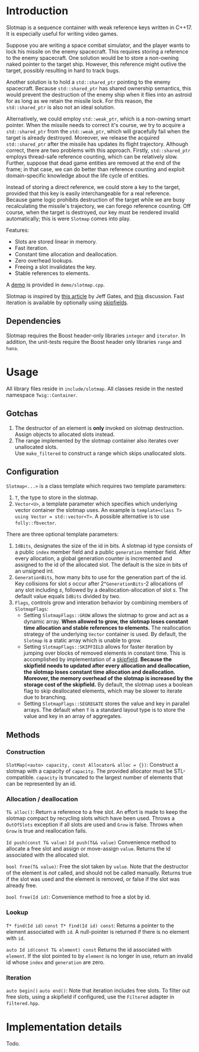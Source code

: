 # Introduction

Slotmap is a sequence container with weak reference keys written in C++17. It is especially useful for writing video games.

Suppose you are writing a space combat simulator, and the player wants to lock his missile on the enemy spacecraft. This requires storing a reference to the enemy spacecraft. One solution would be to store a non-owning naked pointer to the target ship. However, this reference might outlive the target, possibly resulting in hard to track bugs.

 Another  solution is to hold a `std::shared_ptr` pointing to the enemy spacecraft. Because `std::shared_ptr` has shared ownership semantics, this would prevent the destruction of the enemy ship when it flies into an astroid for as long as we retain the missile lock. For this reason, the `std::shared_ptr` is also not an ideal solution.

Alternatively, we could employ `std::weak_ptr`, which is a non-owning smart pointer. When the missile needs to correct it's course, we try to acquire a `std::shared_ptr` from the `std::weak_ptr`, which will gracefully fail when the target is already destroyed. Moreover, we release the acquired `std::shared_ptr` after the missile has updates its flight trajectory. Although correct, there are two problems with this approach. Firstly, `std::shared_ptr` employs thread-safe reference counting, which can be relatively slow. Further, suppose that dead game entities are removed at the end of the frame; in that case, we can do better than reference counting and exploit domain-specific knowledge about the life cycle of entities.

Instead of storing a direct reference, we could store a key to the target, provided that this key is easily interchangeable for a real reference. Because game logic prohibits destruction of the target while we are busy recalculating the missile's trajectory,  we can forego reference counting. Off course, when the target is destroyed, our key must be rendered invalid automatically; this is were `Slotmap` comes into play.

Features:
+ Slots are stored linear in memory.
+ Fast iteration.
+ Constant time allocation and deallocation.
+ Zero overhead lookups.
+ Freeing a slot invalidates the key.
+ Stable references to elements.

A [demo](demo/slotmap.cpp) is provided in `demo/slotmap.cpp`.

Slotmap is inspired by [this article](http://greysphere.tumblr.com/post/31601463396/data-arrays) by Jeff Gates, and [this](https://gamedev.stackexchange.com/questions/33888/what-is-the-most-efficient-container-to-store-dynamic-game-objects-in) discussion.
Fast iteration is available by optionally using [skipfields](https://link.springer.com/epdf/10.1007/s40869-017-0038-3?author_access_token=cyehqAFuAEnx5rF1-5V3sve4RwlQNchNByi7wbcMAY5wgvdWX7FmurWl4trUGoDtyDH43_RnVt3Y6cI8090dRW3kI3LvrU9wCVzxVe_1gAg2Oc0OlIjjsBpTjDEAEr9gpnZenJKZ8SpkipppuHk4PA==).

## Dependencies
Slotmap requires the Boost header-only libraries `integer` and `iterator`. In addition, the unit-tests require the Boost header only libraries `range` and `hana`.

# Usage
All library files reside in `include/slotmap`.
All classes reside in the nested namespace `Twig::Container`.

## Gotchas
1. The destructor of an element is **only** invoked on slotmap destruction.
Assign objects to allocated slots instead.
1. The range implemented by the slotmap container also iterates over unallocated slots.  
Use `make_filtered` to construct a range which skips unallocated slots.

## Configuration
`Slotmap<...>` is a class template which requires two template parameters:
1. `T`, the type to store in the slotmap.
1. `Vector<U>`, a template parameter which specifies which underlying vector container the slotmap uses. An example is `template<class T> using Vector = std::vector<T>`. A possible alternative is to use `folly::fbvector`.

There are three optional template parameters:
1. `IdBits`, designates the size of the id in bits. A slotmap id type consists of a public `index` member field and a public `generation` member field. After every allocation, a global generation counter is incremented and assigned to the id of the allocated slot. The default is the size in bits of an unsigned int.
1. `GenerationBits`, how many bits to use for the generation part of the id. Key collisions for slot *s* occur after 2^`GenerationBits`-2 allocations of any slot including *s*, followed by a deallocation-allocation of slot *s*. The default value equals `IdBits` divided by two.
1. `Flags`, controls grow and interation behavior by combining members of `SlotmapFlags`:
    - Setting `SlotmapFlags::GROW` allows the slotmap to grow and act as a dynamic array. __When allowed to grow, the slotmap loses constant time allocation and stable references to elements.__ The reallocation strategy of the underlying `Vector` container is used. By default, the `Slotmap` is a static array which is unable to grow.
    - Setting `SlotmapFlags::SKIPFIELD` allows for faster iteration by jumping over blocks of removed elements in constant time. This is accomplished by implementation of a [skipfield](https://link.springer.com/epdf/10.1007/s40869-017-0038-3?author_access_token=cyehqAFuAEnx5rF1-5V3sve4RwlQNchNByi7wbcMAY5wgvdWX7FmurWl4trUGoDtyDH43_RnVt3Y6cI8090dRW3kI3LvrU9wCVzxVe_1gAg2Oc0OlIjjsBpTjDEAEr9gpnZenJKZ8SpkipppuHk4PA==). __Because the skipfield needs to updated after every allocation and deallocation, the slotmap loses constant time allocation and deallocation. Moreover, the memory overhead of the slotmap is increased by the storage cost of the skipfield.__ By default, the slotmap uses a boolean flag to skip deallocated elements, which may be slower to iterate due to branching.
    - Setting `SlotmapFlags::SEGREGATE` stores the value and key in parallel arrays. The default when `T` is a standard layout type is to store the value and key in an array of aggregates.

## Methods
### Construction
`SlotMap(<auto> capacity, const Allocator& alloc = {})`:
Construct a slotmap with a capacity of `capacity`. The provided allocator must be STL-compatible. `capacity` is truncated to the largest number of elements that can be represented by an id.

### Allocation / deallocation
`T& alloc()`:
Return a reference to a free slot. An effort is made to keep the slotmap compact by recycling slots which have been used.
Throws a `OutOfSlots` exception if all slots are used and `Grow` is false.
Throws when `Grow` is true and reallocation fails.

`Id push(const T& value)`
`Id push(T&& value)`
Convenience method to allocate a free slot and assign or move-assign `value`.
Returns the id associated with the allocated slot.

`bool free(T& value)`:
Free the slot taken by `value`. Note that the destructor of the element is *not* called, and should not be called manually. Returns true if the slot was used and the element is removed, or false if the slot was already free.

`bool free(Id id)`:
Convenience method to free a slot by id.

### Lookup
`T* find(Id id)`
`const T* find(Id id) const`:
Returns a pointer to the element associated with `id`.
A null-pointer is returned if there is no element with `id`.

`auto Id id(const T& element) const`
Returns the id associated with `element`.
If the slot pointed to by `element` is no longer in use, return an invalid id whose `index` and `generation` are zero.

### Iteration
`auto begin()`
`auto end()`:
Note that iteration includes free slots. To filter out free slots, using a skipfield if configured, use the `Filtered` adapter in `filtered.hpp`.

# Implementation details
Todo.

